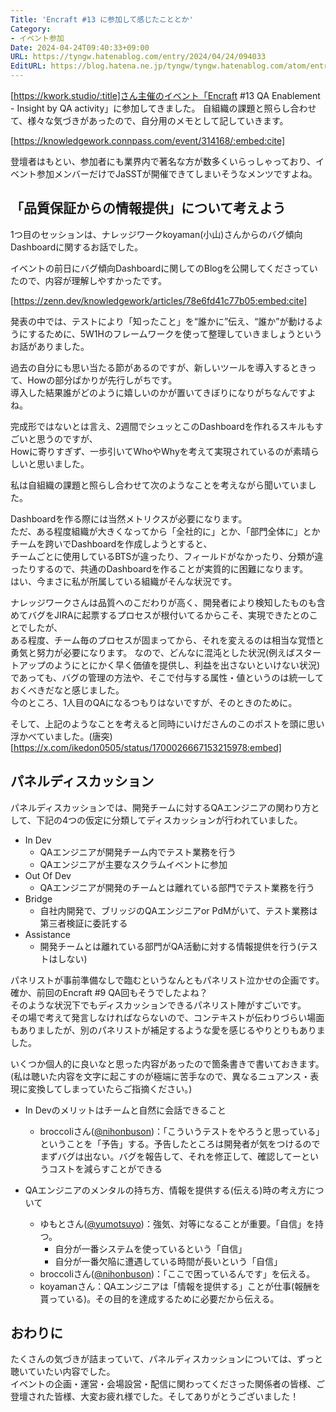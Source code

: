 ```yaml
---
Title: 'Encraft #13 に参加して感じたこととか'
Category:
- イベント参加
Date: 2024-04-24T09:40:33+09:00
URL: https://tyngw.hatenablog.com/entry/2024/04/24/094033
EditURL: https://blog.hatena.ne.jp/tyngw/tyngw.hatenablog.com/atom/entry/6801883189100967820
---
```


[https://kwork.studio/:title]さん主催のイベント「Encraft #13 QA Enablement - Insight by QA activity」に参加してきました。
自組織の課題と照らし合わせて、様々な気づきがあったので、自分用のメモとして記していきます。

[https://knowledgework.connpass.com/event/314168/:embed:cite]


登壇者はもとい、参加者にも業界内で著名な方が数多くいらっしゃっており、イベント参加メンバーだけでJaSSTが開催できてしまいそうなメンツですよね。


## 「品質保証からの情報提供」について考えよう
1つ目のセッションは、ナレッジワークkoyaman(小山)さんからのバグ傾向Dashboardに関するお話でした。

イベントの前日にバグ傾向Dashboardに関してのBlogを公開してくださっていたので、内容が理解しやすかったです。

[https://zenn.dev/knowledgework/articles/78e6fd41c77b05:embed:cite]

発表の中では、テストにより「知ったこと」を“誰かに”伝え、“誰か”が動けるようにするために、5W1Hのフレームワークを使って整理していきましょうというお話がありました。  

過去の自分にも思い当たる節があるのですが、新しいツールを導入するときって、Howの部分ばかりが先行しがちです。  
導入した結果誰がどのように嬉しいのかが置いてきぼりになりがちなんですよね。  

完成形ではないとは言え、2週間でシュッとこのDashboardを作れるスキルもすごいと思うのですが、  
Howに寄りすぎず、一歩引いてWhoやWhyを考えて実現されているのが素晴らしいと思いました。  

私は自組織の課題と照らし合わせて次のようなことを考えながら聞いていました。

Dashboardを作る際には当然メトリクスが必要になります。  
ただ、ある程度組織が大きくなってから「全社的に」とか、「部門全体に」とかチームを跨いでDashboardを作成しようとすると、  
チームごとに使用しているBTSが違ったり、フィールドがなかったり、分類が違ったりするので、共通のDashboardを作ることが実質的に困難になります。  
はい、今まさに私が所属している組織がそんな状況です。  

ナレッジワークさんは品質へのこだわりが高く、開発者により検知したものも含めてバグをJIRAに起票するプロセスが根付いてるからこそ、実現できたとのことでしたが、  
ある程度、チーム毎のプロセスが固まってから、それを変えるのは相当な覚悟と勇気と努力が必要になります。
なので、どんなに混沌とした状況(例えばスタートアップのようにとにかく早く価値を提供し、利益を出さないといけない状況)であっても、バグの管理の方法や、そこで付与する属性・値というのは統一しておくべきだなと感じました。  
今のところ、1人目のQAになるつもりはないですが、そのときのために。  

そして、上記のようなことを考えると同時にいけださんのこのポストを頭に思い浮かべていました。(唐突)
[https://x.com/ikedon0505/status/1700026667153215978:embed]

## パネルディスカッション
パネルディスカッションでは、開発チームに対するQAエンジニアの関わり方として、下記の4つの仮定に分類してディスカッションが行われていました。

- In Dev
  - QAエンジニアが開発チーム内でテスト業務を行う
  - QAエンジニアが主要なスクラムイベントに参加
- Out Of Dev
  - QAエンジニアが開発のチームとは離れている部門でテスト業務を行う
- Bridge
  - 自社内開発で、ブリッジのQAエンジニアor PdMがいて、テスト業務は第三者検証に委託する
- Assistance
  - 開発チームとは離れている部門がQA活動に対する情報提供を行う(テストはしない)


パネリストが事前準備なしで臨むというなんともパネリスト泣かせの企画です。  
確か、前回のEncraft #9 QA回もそうでしたよね？  
そのような状況下でもディスカッションできるパネリスト陣がすごいです。  
その場で考えて発言しなければならないので、コンテキストが伝わりづらい場面もありましたが、別のパネリストが補足するような愛を感じるやりとりもありました。  

いくつか個人的に良いなと思った内容があったので箇条書きで書いておきます。  
(私は聴いた内容を文字に起こすのが極端に苦手なので、異なるニュアンス・表現に変換してしまっていたらご指摘ください。)

- In Devのメリットはチームと自然に会話できること
  - broccoliさん([@nihonbuson](https://x.com/nihonbuson))：「こういうテストをやろうと思っている」ということを「予告」する。予告したところは開発者が気をつけるのでまずバグは出ない。バグを報告して、それを修正して、確認してーというコストを減らすことができる

- QAエンジニアのメンタルの持ち方、情報を提供する(伝える)時の考え方について
  - ゆもとさん([@yumotsuyo](https://x.com/yumotsuyo))：強気、対等になることが重要。「自信」を持つ。
    - 自分が一番システムを使っているという「自信」
    - 自分が一番欠陥に遭遇している時間が長いという「自信」
  - broccoliさん([@nihonbuson](https://x.com/nihonbuson))：「ここで困っているんです」を伝える。
  - koyamanさん：QAエンジニアは「情報を提供する」ことが仕事(報酬を貰っている)。その目的を達成するために必要だから伝える。


## おわりに
たくさんの気づきが詰まっていて、パネルディスカッションについては、ずっと聴いていたい内容でした。  
イベントの企画・運営・会場設営・配信に関わってくださった関係者の皆様、ご登壇された皆様、大変お疲れ様でした。そしてありがとうございました！
